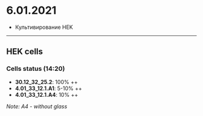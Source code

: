 6.01.2021
=========

- Культивирование HEK

---

## HEK cells
### Cells status (14:20)
- **30.12_32_25.2**: 100% ++
- **4.01_33_12.1.A1**: 5-10% ++
- **4.01_33_12.1.A4**: 10% ++

*Note: A4 - without glass*